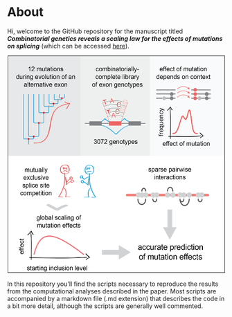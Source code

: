 # About

Hi, welcome to the GitHub repository for the manuscript titled **_Combinatorial genetics reveals a scaling law for the effects of mutations on splicing_** (which can be accessed [here](https://doi.org/10.1016/j.cell.2018.12.010)).


<p align="center">
  <img width = 500 height = 500 src="Graphical_Abstract.png" border = 1>
</p>



In this repository you'll find the scripts necessary to reproduce the results from the computational analyses described in the paper. Most scripts are accompanied by a markdown file (.md extension) that describes the code in a bit more detail, although the scripts are generally well commented.
